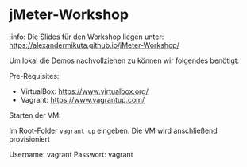 # jMeter-Workshop

:info: Die Slides für den Workshop liegen unter: https://alexandermikuta.github.io/jMeter-Workshop/

Um lokal die Demos nachvollziehen zu können wir folgendes benötigt:

Pre-Requisites:

- VirtualBox: https://www.virtualbox.org/
- Vagrant: https://www.vagrantup.com/

Starten der VM:

Im Root-Folder `vagrant up` eingeben. Die VM wird anschließend provisioniert

Username: vagrant
Passwort: vagrant
